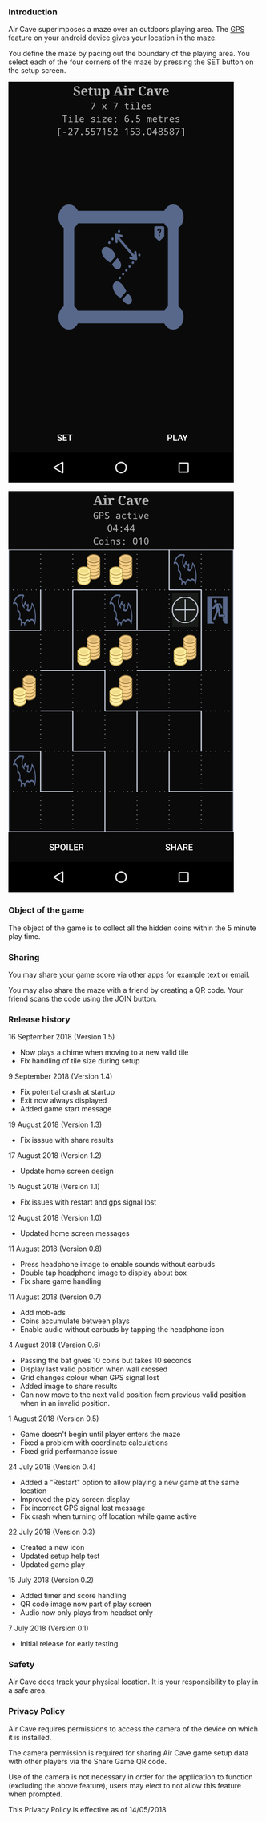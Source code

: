 ### Introduction

Air Cave superimposes a maze over an outdoors playing area. The [GPS](https://en.wikipedia.org/wiki/GPS_navigation) feature on your android device gives your location in the maze.

You define the maze by pacing out the boundary of the playing area. You select each of the four corners of the maze by pressing the SET button on the setup screen.

![Setup](images/aircave_setup.png)

![Play](images/aircave_play.png)

### Object of the game

The object of the game is to collect all the hidden coins within the 5 minute play time. 

### Sharing

You may share your game score via other apps for example text or email. 

You may also share the maze with a friend by creating a QR code. Your friend scans the code using the JOIN button.

### Release history

16 September 2018 (Version 1.5)

- Now plays a chime when moving to a new valid tile
- Fix handling of tile size during setup

9 September 2018 (Version 1.4)

- Fix potential crash at startup
- Exit now always displayed
- Added game start message

19 August 2018 (Version 1.3)

- Fix isssue with share results

17 August 2018 (Version 1.2)

- Update home screen design

15 August 2018 (Version 1.1)

- Fix issues with restart and gps signal lost

12 August 2018 (Version 1.0)

- Updated home screen messages

11 August 2018 (Version 0.8)

- Press headphone image to enable sounds without earbuds
- Double tap headphone image to display about box
- Fix share game handling

11 August 2018 (Version 0.7)

- Add mob-ads
- Coins accumulate between plays
- Enable audio without earbuds by tapping the headphone icon

4 August 2018 (Version 0.6)

- Passing the bat gives 10 coins but takes 10 seconds
- Display last valid position when wall crossed
- Grid changes colour when GPS signal lost
- Added image to share results
- Can now move to the next valid position from previous valid position when in an invalid position.

1 August 2018 (Version 0.5)

- Game doesn't begin until player enters the maze
- Fixed a problem with coordinate calculations
- Fixed grid performance issue

24 July 2018 (Version 0.4)

- Added a "Restart" option to allow playing a new game at the same location
- Improved the play screen display
- Fix incorrect GPS signal lost message
- Fix crash when turning off location while game active

22 July 2018 (Version 0.3)

- Created a new icon
- Updated setup help test
- Updated game play

15 July 2018 (Version 0.2)

- Added timer and score handling
- QR code image now part of play screen
- Audio now only plays from headset only

7 July 2018  (Version 0.1)

- Initial release for early testing

### Safety

Air Cave does track your physical location. It is your responsibility to play in a safe area.

### Privacy Policy [](#privacy-policy)

Air Cave requires permissions to access the camera of the device on which it is installed. 

The camera permission is required for sharing Air Cave game setup data with other players via the Share Game QR code.

Use of the camera is not necessary in order for the application to function (excluding the above feature), users may elect to not allow this feature when prompted.

This Privacy Policy is effective as of 14/05/2018

